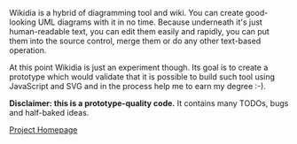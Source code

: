 Wikidia is a hybrid of diagramming tool and wiki. You can create good-looking UML diagrams with it in no time. Because underneath it's just human-readable text, you can edit them easily and rapidly, you can put them into the source control, merge them or do any other text-based operation.

At this point Wikidia is just an experiment though. Its goal is to create a prototype which would validate that it is possible to build such tool using JavaScript and SVG and in the process help me to earn my degree :-).

**Disclaimer: this is a prototype-quality code.** It contains many TODOs, bugs and half-baked ideas.

[Project Homepage](romario333.github.com/wikidia)
